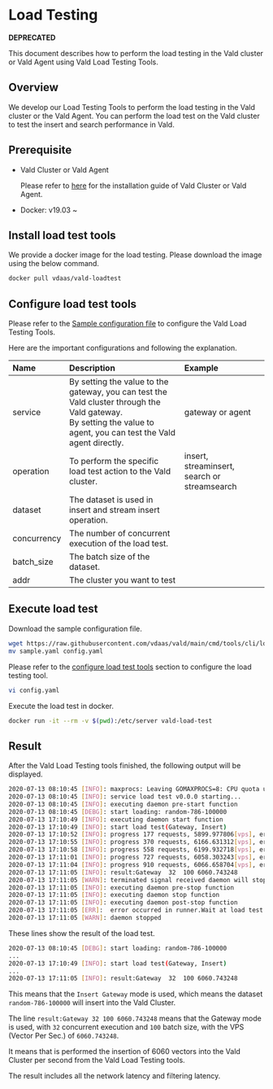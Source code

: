 # Load Testing

**DEPRECATED**

This document describes how to perform the load testing in the Vald cluster or Vald Agent using Vald Load Testing Tools.

## Overview

We develop our Load Testing Tools to perform the load testing in the Vald cluster or the Vald Agent.
You can perform the load test on the Vald cluster to test the insert and search performance in Vald.

## Prerequisite

- Vald Cluster or Vald Agent

  Please refer to [here](https://vald.vdaas.org/docs/tutorial/get-started/) for the installation guide of Vald Cluster or Vald Agent.

- Docker: v19.03 ~

## Install load test tools

We provide a docker image for the load testing.
Please download the image using the below command.

```bash
docker pull vdaas/vald-loadtest
```

## Configure load test tools

Please refer to the [Sample configuration file](https://github.com/vdaas/vald/blob/main/cmd/tools/cli/loadtest/sample.yaml) to configure the Vald Load Testing Tools.

Here are the important configurations and following the explanation.

| Name        | Description                                                                                                                                                             | Example                                      |
| :---------- | :---------------------------------------------------------------------------------------------------------------------------------------------------------------------- | :------------------------------------------- |
| service     | By setting the value to the gateway, you can test the Vald cluster through the Vald gateway. <br />By setting the value to agent, you can test the Vald agent directly. | gateway or agent                             |
| operation   | To perform the specific load test action to the Vald cluster.                                                                                                           | insert, streaminsert, search or streamsearch |
| dataset     | The dataset is used in insert and stream insert operation.                                                                                                              |                                              |
| concurrency | The number of concurrent execution of the load test.                                                                                                                    |                                              |
| batch_size  | The batch size of the dataset.                                                                                                                                          |                                              |
| addr        | The cluster you want to test                                                                                                                                            |                                              |

## Execute load test

Download the sample configuration file.

```bash
wget https://raw.githubusercontent.com/vdaas/vald/main/cmd/tools/cli/loadtest/sample.yaml
mv sample.yaml config.yaml
```

Please refer to the [configure load test tools](#configure-load-test-tools) section to configure the load testing tool.

```bash
vi config.yaml
```

Execute the load test in docker.

```bash
docker run -it --rm -v $(pwd):/etc/server vald-load-test
```

## Result

After the Vald Load Testing tools finished, the following output will be displayed.

```bash
2020-07-13 08:10:45	[INFO]:	maxprocs: Leaving GOMAXPROCS=8: CPU quota undefined
2020-07-13 08:10:45	[INFO]:	service load test v0.0.0 starting...
2020-07-13 08:10:45	[INFO]:	executing daemon pre-start function
2020-07-13 08:10:45	[DEBG]:	start loading: random-786-100000
2020-07-13 17:10:49	[INFO]:	executing daemon start function
2020-07-13 17:10:49	[INFO]:	start load test(Gateway, Insert)
2020-07-13 17:10:52	[INFO]:	progress 177 requests, 5899.977806[vps], error: 0
2020-07-13 17:10:55	[INFO]:	progress 370 requests, 6166.631312[vps], error: 0
2020-07-13 17:10:58	[INFO]:	progress 558 requests, 6199.932718[vps], error: 0
2020-07-13 17:11:01	[INFO]:	progress 727 requests, 6058.303243[vps], error: 0
2020-07-13 17:11:04	[INFO]:	progress 910 requests, 6066.658704[vps], error: 0
2020-07-13 17:11:05	[INFO]:	result:Gateway	32	100	6060.743248
2020-07-13 17:11:05	[WARN]:	terminated signal received daemon will stopping soon...
2020-07-13 17:11:05	[INFO]:	executing daemon pre-stop function
2020-07-13 17:11:05	[INFO]:	executing daemon stop function
2020-07-13 17:11:05	[INFO]:	executing daemon post-stop function
2020-07-13 17:11:05	[ERR]:	error occurred in runner.Wait at load test: context canceled
2020-07-13 17:11:05	[WARN]:	daemon stopped
```

These lines show the result of the load test.

```bash
2020-07-13 08:10:45 [DEBG]: start loading: random-786-100000
...
2020-07-13 17:10:49 [INFO]: start load test(Gateway, Insert)
...
2020-07-13 17:11:05	[INFO]:	result:Gateway	32	100	6060.743248
```

This means that the `Insert Gateway` mode is used, which means the dataset `random-786-100000` will insert into the Vald Cluster.

The line `result:Gateway 32 100 6060.743248` means that the Gateway mode is used, with `32` concurrent execution and `100` batch size, with the VPS (Vector Per Sec.) of `6060.743248`.

It means that is performed the insertion of 6060 vectors into the Vald Cluster per second from the Vald Load Testing tools.

The result includes all the network latency and filtering latency.
